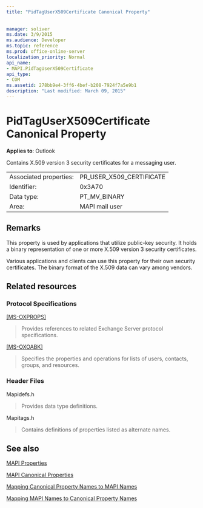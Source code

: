 ```yaml
---
title: "PidTagUserX509Certificate Canonical Property"
 
 
manager: soliver
ms.date: 3/9/2015
ms.audience: Developer
ms.topic: reference
ms.prod: office-online-server
localization_priority: Normal
api_name:
- MAPI.PidTagUserX509Certificate
api_type:
- COM
ms.assetid: 278bb9e4-3ff6-4bef-b208-7924f7a5e9b1
description: "Last modified: March 09, 2015"
---
```


# PidTagUserX509Certificate Canonical Property

  
  
**Applies to**: Outlook 
  
Contains X.509 version 3 security certificates for a messaging user. 
  
|||
|:-----|:-----|
|Associated properties:  <br/> |PR_USER_X509_CERTIFICATE  <br/> |
|Identifier:  <br/> |0x3A70  <br/> |
|Data type:  <br/> |PT_MV_BINARY  <br/> |
|Area:  <br/> |MAPI mail user  <br/> |
   
## Remarks

This property is used by applications that utilize public-key security. It holds a binary representation of one or more X.509 version 3 security certificates. 
  
Various applications and clients can use this property for their own security certificates. The binary format of the X.509 data can vary among vendors. 
  
## Related resources

### Protocol Specifications

[[MS-OXPROPS]](http://msdn.microsoft.com/library/f6ab1613-aefe-447d-a49c-18217230b148%28Office.15%29.aspx)
  
> Provides references to related Exchange Server protocol specifications.
    
[[MS-OXOABK]](http://msdn.microsoft.com/library/f4cf9b4c-9232-4506-9e71-2270de217614%28Office.15%29.aspx)
  
> Specifies the properties and operations for lists of users, contacts, groups, and resources.
    
### Header Files

Mapidefs.h
  
> Provides data type definitions.
    
Mapitags.h
  
> Contains definitions of properties listed as alternate names.
    
## See also



[MAPI Properties](mapi-properties.md)
  
[MAPI Canonical Properties](mapi-canonical-properties.md)
  
[Mapping Canonical Property Names to MAPI Names](mapping-canonical-property-names-to-mapi-names.md)
  
[Mapping MAPI Names to Canonical Property Names](mapping-mapi-names-to-canonical-property-names.md)

